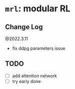 # `mrl`: modular RL

## Change Log

@2022.3.11
* fix ddpg parameters issue

## TODO

- [ ] add attention network
- [ ] try early done